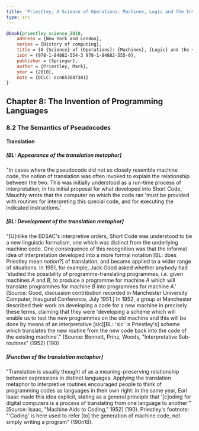 ```yaml
---
title: 'Priestley, A Science of Operations: Machines, Logic and the Invention of Programming (2010)'
type: src
---
```


```bibtex
@book{priestley_science_2010,
	address = {New York and London},
	series = {History of computing},
	title = {A {Science} of {Operations}: {Machines}, {Logic} and the {Invention} of {Programming}},
	isbn = {978-1-84882-554-3 978-1-84882-555-0},
	publisher = {Springer},
	author = {Priestley, Mark},
	year = {2010},
	note = {OCLC: ocn653087381}
}
```

## Chapter 8: The Invention of Programming Languages

### 8.2 The Semantics of Pseudocodes

#### Translation

##### [BL: Appearance of the translation metaphor]

"In cases where the pseudocode did not so closely resemble machine code, the notion of translation was often invoked to explain the relationship between the two. This was initially understood as a run-time process of interpretation; in his initial proposal for what developed into Short Code, Mauchly wrote that the computer on which the code ran 'must be provided with routines for interpreting this special code, and for executing the indicated instructions.'

##### [BL: Development of the translation metaphor]

"[U]nlike the EDSAC's interpretive orders, Short Code was understood to be a new linguistic formalism, one which was distinct from the underlying machine code. One consequence of this recognition was that the informal idea of interpretation developed into a more formal notation [BL: does Priestley mean *notion*?] of translation, and became applied to a wider range of situations. In 1951, for example, Jack Good asked whether anybody had 'studied the possibility of programme-translating programmes, i.e. given machines *A* and *B*, to produce a programme for machine *A* which will translate programmes for machine *B* into programmes for machine *A*.' [Source: Good, discussion contribution recorded in Manchester University Computer, Inaugural Conference, July 1951.] In 1952, a group at Manchester described their work on developing a code for a new machine in precisely these terms, claiming that they were 'developing a scheme which will enable us to test the new programmes on the old machine and this will be done by means of an interpretative [sic][BL: 'sic' is Priestley's] scheme which translates the new routine from the new code back into the code of the existing machine'." [Source: Bennett, Prinz, Woods, "Interpretative Sub-routines" (1952) (190)

##### [Function of the translation metaphor]

"Translation is usually thought of as a meaning-preserving relationship between expressions in distinct languages. Applying the translation metaphor to interpretive routines encouraged people to think of programming codes as languages in their own right: in the same year, Earl Isaac made this idea explicit, stating as a general principle that '[c]oding for digital computers is a process of translating from one language to another'" [Source: Isaac, "Machine Aids to Coding," 1952] (190). Priestley's footnote: "'Coding' is here used to refer [to] the generation of machine code, not simply writing a program" (190n18).

